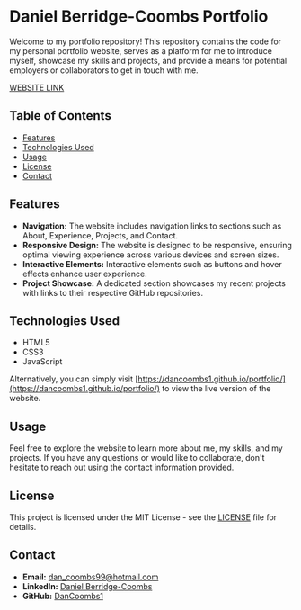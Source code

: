 # Daniel Berridge-Coombs Portfolio

Welcome to my portfolio repository! This repository contains the code for my personal portfolio website, serves as a platform for me to introduce myself, showcase my skills and projects, and provide a means for potential employers or collaborators to get in touch with me.

[WEBSITE LINK](https://dan-coombs-portfolio.netlify.app/)

## Table of Contents

- [Features](#features)
- [Technologies Used](#technologies-used)
- [Usage](#usage)
- [License](#license)
- [Contact](#contact)


## Features

- **Navigation:** The website includes navigation links to sections such as About, Experience, Projects, and Contact.
- **Responsive Design:** The website is designed to be responsive, ensuring optimal viewing experience across various devices and screen sizes.
- **Interactive Elements:** Interactive elements such as buttons and hover effects enhance user experience.
- **Project Showcase:** A dedicated section showcases my recent projects with links to their respective GitHub repositories.

## Technologies Used

- HTML5
- CSS3
- JavaScript

Alternatively, you can simply visit [https://dancoombs1.github.io/portfolio/](https://dancoombs1.github.io/portfolio/) to view the live version of the website.

## Usage

Feel free to explore the website to learn more about me, my skills, and my projects. If you have any questions or would like to collaborate, don't hesitate to reach out using the contact information provided.

## License

This project is licensed under the MIT License - see the [LICENSE](LICENSE) file for details.

## Contact

- **Email:** [dan_coombs99@hotmail.com](mailto:dan_coombs99@hotmail.com)
- **LinkedIn:** [Daniel Berridge-Coombs](https://www.linkedin.com/in/daniel-berridge-coombs/)
- **GitHub:** [DanCoombs1](https://github.com/DanCoombs1)
